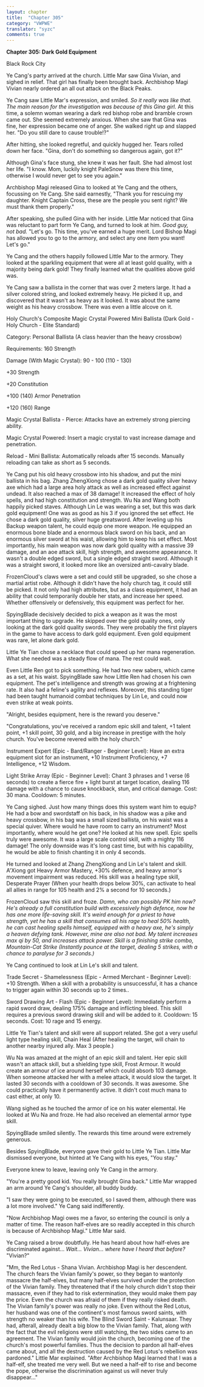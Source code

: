 ```yaml
---
layout: chapter
title:  "Chapter 305"
category: "VWPWE"
translator: "syzc"
comments: true
---
```


**Chapter 305: Dark Gold Equipment**


Black Rock City

Ye Cang's party arrived at the church. Little Mar saw Gina Vivian, and sighed in relief. That girl has finally been brought back. Archbishop Magi Vivian nearly ordered an all out attack on the Black Peaks.

Ye Cang saw Little Mar's expression, and smiled. *So it really was like that. The main reason for the investigation was because of this Gina girl.* At this time, a solemn woman wearing a dark red bishop robe and bramble crown came out. She seemed extremely anxious. When she saw that Gina was fine, her expression became one of anger. She walked right up and slapped her. "Do you still dare to cause trouble!?"

After hitting, she looked regretful, and quickly hugged her. Tears rolled down her face. "Gina, don't do something so dangerous again, got it?"

Although Gina's face stung, she knew it was her fault. She had almost lost her life. "I know. Mom, luckily knight PaleSnow was there this time, otherwise I would never get to see you again."

Archbishop Magi released Gina to looked at Ye Cang and the others, focussing on Ye Cang. She said earnestly, "Thank you for rescuing my daughter. Knight Captain Cross, these are the people you sent right? We must thank them properly."

After speaking, she pulled Gina with her inside. Little Mar noticed that Gina was reluctant to part form Ye Cang, and turned to look at him. *Good guy, not bad.* "Let's go. This time, you've earned a huge merit. Lord Bishop Magi has allowed you to go to the armory, and select any one item you want! Let's go."

Ye Cang and the others happily followed Little Mar to the armory. They looked at the sparkling equipment that were all at least gold quality, with a majority being dark gold! They finally learned what the qualities above gold was. 

Ye Cang saw a ballista in the corner that was over 2 meters large. It had a silver colored string, and looked extremely heavy. He picked it up, and discovered that it wasn't as heavy as it looked. It was about the same weight as his heavy crossbow. There was even a little alcove on it.

Holy Church's Composite Magic Crystal Powered Mini Ballista (Dark Gold - Holy Church - Elite Standard)

Category: Personal Ballista (A class heavier than the heavy crossbow)

Requirements: 160 Strength

Damage (With Magic Crystal): 90 - 100 (110 - 130)

+30 Strength

+20 Constitution

+100 (140) Armor Penetration

+120 (160) Range

Magic Crystal Ballista - Pierce: Attacks have an extremely strong piercing ability.

Magic Crystal Powered: Insert a magic crystal to vast increase damage and penetration.

Reload - Mini Ballista: Automatically reloads after 15 seconds. Manually reloading can take as short as 5 seconds.

Ye Cang put his old heavy crossbow into his shadow, and put the mini ballista in his bag. Zhang ZhengXiong chose a dark gold quality silver heavy axe which had a large area holy attack as well as increased effect against undead. It also reached a max of 38 damage! It increased the effect of holy spells, and had high constitution and strength. Wu Na and Wang both happily picked staves. Although Lin Le was wearing a set, but this was dark gold equipment! One was as good as his 3 if you ignored the set effect. He chose a dark gold quality, silver huge greatsword. After leveling up his Backup weapon talent, he could equip one more weapon. He equipped an enormous bone blade and a enormous black sword on his back, and an enormous silver sword at his waist, allowing him to keep his set effect. Most importantly, his main weapon was now dark gold quality with a massive 39 damage, and an aoe attack skill, high strength, and awesome appearance. It wasn't a double edged sword, but a single edged straight sword. Although it was a straight sword, it looked more like an oversized anti-cavalry blade.

FrozenCloud's claws were a set and could still be upgraded, so she chose a martial artist robe. Although it didn't have the holy church tag, it could still be picked. It not only had high attributes, but as a class equipment, it had an ability that could temporarily double her stats, and increase her speed. Whether offensively or defensively, this equipment was perfect for her.

SpyingBlade decisively decided to pick a weapon as it was the most important thing to upgrade. He skipped over the gold quality ones, only looking at the dark gold quality swords. They were probably the first players in the game to have access to dark gold equipment. Even gold equipment was rare, let alone dark gold.

Little Ye Tian chose a necklace that could speed up her mana regeneration. What she needed was a steady flow of mana. The rest could wait.

Even Little Ren got to pick something. He had two new sabers, which came as a set, at his waist. SpyingBlade saw how Little Ren had chosen his own equipment. The pet's intelligence and strength was growing at a frightening rate. It also had a feline's agility and reflexes. Moreover, this standing tiger had been taught humanoid combat techniques by Lin Le, and could now even strike at weak points.

"Alright, besides equipment, here is the reward you deserve."

"Congratulations, you've received a random epic skill and talent, +1 talent point, +1 skill point, 30 gold, and a big increase in prestige with the holy church. You've become revered with the holy church."

Instrument Expert (Epic - Bard/Ranger - Beginner Level): Have an extra equipment slot for an instrument, +10 Instrument Proficiency, +7 Intelligence, +12 Wisdom.

Light Strike Array (Epic - Beginner Level): Chant 3 phrases and 1 verse (6 seconds) to create a fierce fire + light burst at target location, dealing 116 damage with a chance to cause knockback, stun, and critical damage. Cost: 30 mana. Cooldown: 5 minutes.

Ye Cang sighed. Just how many things does this system want him to equip? He had a bow and swordstaff on his back, in his shadow was a pike and heavy crossbow, in his bag was a small sized ballista, on his waist was a special quiver. Where would he have room to carry an instrument? Most importantly, where would he get one? He looked at his new spell. Epic spells truly were awesome. It was a large scale control skill, with a mighty 116 damage! The only downside was it's long cast time, but with his capability, he would be able to finish chanting it in only 4 seconds.

He turned and looked at Zhang ZhengXiong and Lin Le's talent and skill. A'Xiong got Heavy Armor Mastery, +30% defence, and heavy armor's movement impairment was reduced. His skill was a healing type skill, Desperate Prayer (When your health drops below 30%, can activate to heal all allies in range for 105 health and 2% a second for 10 seconds.)

FrozenCloud saw this skill and froze. *Damn, who can possibly PK him now? He's already a full constitution build with excessively high defence, now he has one more life-saving skill. It's weird enough for a priest to have strength, yet he has a skill that consumes all his rage to heal 50% health, he can cast healing spells himself, equipped with a heavy axe, he's simply a heaven defying tank. However, mine are also not bad. My talent increases max qi by 50, and increases attack power. Skill is a finishing strike combo, Mountain-Cat Strike (Instantly pounce at the target, dealing 5 strikes, with a chance to paralyse for 3 seconds.)*

Ye Cang continued to look at Lin Le's skill and talent.

Trade Secret - Shamelessness (Epic - Armed Merchant - Beginner Level): +10 Strength. When a skill with a probability is unsuccessful, it has a chance to trigger again within 30 seconds up to 2 times..

Sword Drawing Art - Flash (Epic - Beginner Level): Immediately perform a rapid sword draw, dealing 175% damage and inflicting bleed. This skill requires a previous sword drawing skill and will be added to it. Cooldown: 15 seconds. Cost: 10 rage and 15 energy.

Little Ye Tian's talent and skill were all support related. She got a very useful light type healing skill, Chain Heal (After healing the target, will chain to another nearby injured ally. Max 3 people.)

Wu Na was amazed at the might of an epic skill and talent. Her epic skill wasn't an attack skill, but a shielding type skill, Frost Armour. It would create an armour of ice around herself which could absorb 103 damage. When someone attacked her with a melee attack, it would slow the target. It lasted 30 seconds with a cooldown of 30 seconds. It was awesome. She could practically have it permanently active. It didn't cost much mana to cast either, at only 10.

Wang sighed as he touched the armor of ice on his water elemental. He looked at Wu Na and froze. He had also received an elemental armor type skill.

SpyingBlade smiled silently. The rewards this time around were extremely generous.

Besides SpyingBlade, everyone gave their gold to Little Ye Tian. Little Mar dismissed everyone, but hinted at Ye Cang with his eyes, "You stay."

Everyone knew to leave, leaving only Ye Cang in the armory. 

"You're a pretty good kid. You really brought Gina back." Little Mar wrapped an arm around Ye Cang's shoulder, all buddy buddy.

"I saw they were going to be executed, so I saved them, although there was a lot more involved." Ye Cang said indifferently.

"Now Archbishop Magi owes me a favor, so entering the council is only a matter of time. The reason half-elves are so readily accepted in this church is because of Archbishop Magi." Little Mar said.

Ye Cang raised a brow doubtfully. He has heard about how half-elves are discriminated against... *Wait... Vivian... where have I heard that before?* "Vivian?"

"Mm, the Red Lotus - Shana Vivian. Archbishop Magi is her descendent. The church fears the Vivian family's power, so they began to wantonly massacre the half-elves, but many half-elves survived under the protection of the Vivian family. They threatened that if the holy church didn't stop their massacre, even if they had to risk extermination, they would make them pay the price. Even the church was afraid of them if they really risked death. The Vivian family's power was really no joke. Even without the Red Lotus, her husband was one of the continent's most famous sword saints, with strength no weaker than his wife. The Blind Sword Saint - Kalunsaar. They had, afterall, already dealt a big blow to the Vivian family. That, along with the fact that the evil religions were still watching, the two sides came to an agreement. The Vivian family would join the church, becoming one of the church's most powerful families. Thus the decision to pardon all half-elves came about, and all the destruction caused by the Red Lotus's rebellion was pardoned." Little Mar explained. "After Archbishop Magi learned that I was a half-elf, she treated me very well. But we need a half-elf to rise and become the pope, otherwise the discrimination against us will never truly disappear..."
